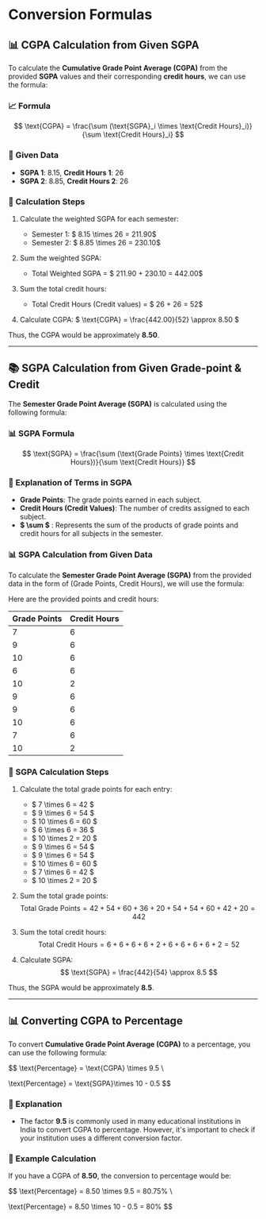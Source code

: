# Conversion Formulas

## 📊 CGPA Calculation from Given SGPA

To calculate the **Cumulative Grade Point Average (CGPA)** from the provided **SGPA** values and their corresponding **credit hours**, we can use the formula:

### 📈 Formula

$$
\text{CGPA} = \frac{\sum (\text{SGPA}_i \times \text{Credit Hours}_i)}{\sum \text{Credit Hours}_i}
$$

### 📝 Given Data

- **SGPA 1**: 8.15, **Credit Hours 1**: 26
- **SGPA 2**: 8.85, **Credit Hours 2**: 26

### 🧮 Calculation Steps

1. Calculate the weighted SGPA for each semester:
   - Semester 1:  $ 8.15 \times 26 = 211.90$
   - Semester 2:  $ 8.85 \times 26 = 230.10$

2. Sum the weighted SGPA:
   - Total Weighted SGPA = $ 211.90 + 230.10 = 442.00$

3. Sum the total credit hours:
   - Total Credit Hours (Credit values) = $ 26 + 26 = 52$

4. Calculate CGPA:
   $
   \text{CGPA} = \frac{442.00}{52} \approx 8.50
   $

Thus, the CGPA would be approximately **8.50**.

---

## 📚 SGPA Calculation from Given Grade-point & Credit

The **Semester Grade Point Average (SGPA)** is calculated using the following formula:

### 📊 SGPA Formula

$$
\text{SGPA} = \frac{\sum (\text{Grade Points} \times \text{Credit Hours})}{\sum \text{Credit Hours}}
$$

### 📝 Explanation of Terms in SGPA

- **Grade Points**: The grade points earned in each subject.
- **Credit Hours (Credit Values)**: The number of credits assigned to each subject.
- **$ \sum $** : Represents the sum of the products of grade points and credit hours for all subjects in the semester.

### 📊 SGPA Calculation from Given Data

To calculate the **Semester Grade Point Average (SGPA)** from the provided data in the form of (Grade Points, Credit Hours), we will use the formula:

Here are the provided points and credit hours:

| Grade Points | Credit Hours |
|--------------|--------------|
| 7            | 6            |
| 9            | 6            |
| 10           | 6            |
| 6            | 6            |
| 10           | 2            |
| 9            | 6            |
| 9            | 6            |
| 10           | 6            |
| 7            | 6            |
| 10           | 2            |

### 🧮 SGPA Calculation Steps

1. Calculate the total grade points for each entry:
   - $ 7 \times 6 = 42 $
   - $ 9 \times 6 = 54 $
   - $ 10 \times 6 = 60 $
   - $ 6 \times 6 = 36 $
   - $ 10 \times 2 = 20 $
   - $ 9 \times 6 = 54 $
   - $ 9 \times 6 = 54 $
   - $ 10 \times 6 = 60 $
   - $ 7 \times 6 = 42 $
   - $ 10 \times 2 = 20 $

2. Sum the total grade points:
   $$
   \text{Total Grade Points} = 42 + 54 + 60 + 36 + 20 + 54 + 54 + 60 + 42 + 20 =  442
   $$

3. Sum the total credit hours:
   $$
   \text{Total Credit Hours} = 6 + 6 + 6 + 6 + 2 + 6 + 6 + 6 + 6 + 2 = 52
   $$

4. Calculate SGPA:
   $$
   \text{SGPA} = \frac{442}{54} \approx 8.5
   $$

Thus, the SGPA would be approximately **8.5**.

---

## 📊 Converting CGPA to Percentage

To convert **Cumulative Grade Point Average (CGPA)** to a percentage, you can use the following formula:

$$
\text{Percentage} = \text{CGPA} \times 9.5 \\

\text{Percentage} = \text{SGPA}\times 10 - 0.5
$$

### 📝 Explanation

- The factor **9.5** is commonly used in many educational institutions in India to convert CGPA to percentage. However, it's important to check if your institution uses a different conversion factor.

### 🧮 Example Calculation

If you have a CGPA of **8.50**, the conversion to percentage would be:

$$
\text{Percentage} = 8.50 \times 9.5 = 80.75\% \\

\text{Percentage} = 8.50 \times 10 - 0.5  = 80\%
$$
